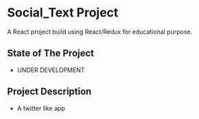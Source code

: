 # Social_Text Project

A React project build using React/Redux for educational purpose.

## State of The Project
* UNDER DEVELOPMENT

## Project Description

* A twitter like app


